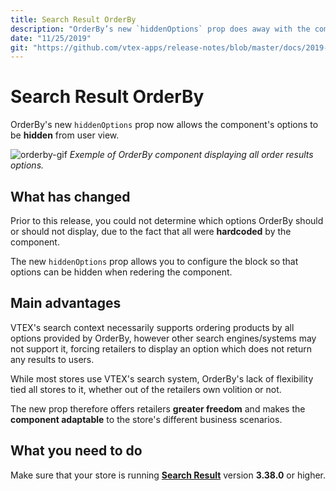 ```yaml
---
title: Search Result OrderBy
description: "OrderBy’s new `hiddenOptions` prop does away with the component’s forced exhibitionism. Its options can now either be hidden or displayed according to the retailer’s chosen scenario."
date: "11/25/2019"
git: "https://github.com/vtex-apps/release-notes/blob/master/docs/2019-week-45-46/search-result-orderby.md"
---
```


# Search Result OrderBy

OrderBy's new `hiddenOptions` prop now allows the component's options to be **hidden** from user view. 


![orderby-gif](https://user-images.githubusercontent.com/52087100/69576047-47b32080-0faa-11ea-9436-1c9f860b34e4.gif)
_Exemple of OrderBy component displaying all order results options._

## What has changed

Prior to this release, you could not determine which options OrderBy should or should not display, due to the fact that all were **hardcoded** by the component.  

The new `hiddenOptions` prop allows you to configure the block so that options can be hidden when redering the component. 

## Main advantages

VTEX's search context necessarily supports ordering products by all options provided by OrderBy, however other search engines/systems may not support it, forcing retailers to display an option which does not return any results to users.

While most stores use VTEX's search system, OrderBy's lack of flexibility tied all stores to it, whether out of the retailers own volition or not.  

The new prop therefore offers retailers **greater freedom** and makes the **component adaptable** to the store's different business scenarios. 

## What you need to do

Make sure that your store is running [**Search Result**](https://vtex.io/docs/app/vtex.search-result) version **3.38.0** or higher.

